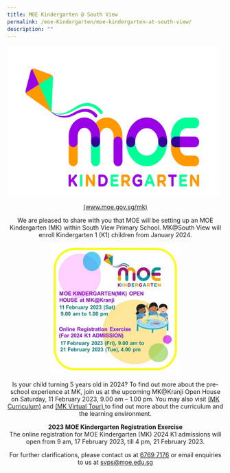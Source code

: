 ```yaml
---
title: MOE Kindergarten @ South View
permalink: /moe-Kindergarten/moe-kindergarten-at-south-view/
description: ""
---
```

<a href="https://www.moe.gov.sg/mk" target="_blank" rel="noopener"><img style = "height:350px;width:490px" src="/images/MOE%20Kindergarten.jpg"></a>
<center><a href="https://www.moe.gov.sg/mk" target="_blank" rel="noopener">(www.moe.gov.sg/mk)</a>
<p>We are pleased to share with you that MOE will be setting up an MOE Kindergarten (MK) within South View Primary School. MK@South View will enroll Kindergarten 1 (K1) children from January 2024.</p>
<img style = "height:300px;width:300px" src="/images/MK%20reg.jpg">
<p>Is your child turning 5 years old in 2024? To find out more about the pre-school experience at MK, join us at the upcoming MK@Kranji Open House on Saturday, 11 February 2023, 9.00 am – 1.00 pm. You may also visit <a href="https://www.moe.gov.sg/preschool/moe-kindergarten/curriculum" target="_blank" rel="noopener">(MK Curriculum)</a> and <a href="https://www.moe.gov.sg/preschool/moe-kindergarten/mk-virtual-tour" target="_blank" rel="noopener"> (MK Virtual Tour) </a> to find out more about the curriculum and the learning environment.</p>
<p><strong>2023 MOE Kindergarten Registration Exercise</strong><br/>
The online registration for MOE Kindergarten (MK) 2024 K1 admissions will open from 9 am, 17 February 2023, till 4 pm, 21 February 2023.</p>
<p>For further clarifications, please contact us at <u>6769 7176</u> or email enquiries to us at <a href="mailto:svps@moe.edu.sg" target="_blank" rel="noopener">svps@moe.edu.sg